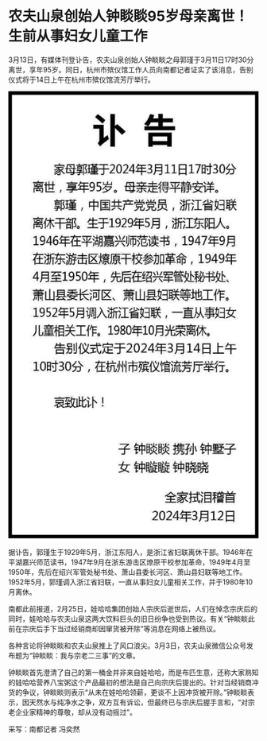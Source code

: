# 农夫山泉创始人钟睒睒95岁母亲离世！生前从事妇女儿童工作

3月13日，有媒体刊登讣告，农夫山泉创始人钟睒睒之母郭瑾于3月11日17时30分离世，享年95岁。同日，杭州市殡仪馆工作人员向南都记者证实了该消息，告别仪式将于14日上午在杭州市殡仪馆流芳厅举行。

![9e739e7d84c5aa4ebe2ef24ec43602f9.jpg](https://raw.githubusercontent.com/qqhsx/qqnews_image/main/2024/03/13/农夫山泉创始人钟睒睒95岁母亲离世！生前从事妇女儿童工作/9e739e7d84c5aa4ebe2ef24ec43602f9.jpg)

据讣告，郭瑾生于1929年5月，浙江东阳人，是浙江省妇联离休干部。1946年在平湖嘉兴师范读书，1947年9月在浙东游击区燎原干校参加革命，1949年4月至1950年，先后在绍兴军管处秘书处、萧山县委长河区、萧山县妇联等地工作。1952年5月，郭瑾调入浙江省妇联，一直从事妇女儿童相关工作，并于1980年10月离休。

南都此前报道，2月25日，娃哈哈集团创始人宗庆后逝世后，人们在悼念宗庆后的同时，娃哈哈与农夫山泉这两大饮料巨头的旧日纷争也受到热议。有关“钟睒睒此前在宗庆后手下当过经销商却因窜货被开除”等消息在网络上被热议。

各种言论将钟睒睒和农夫山泉推上了风口浪尖。3月3日，农夫山泉微信公众号发布题为“钟睒睒：我与宗老二三事”的文章。

钟睒睒首先澄清了自己的第一桶金并非来自娃哈哈，而是布匹生意，还称大家熟知的娃哈哈营养八宝粥这个产品最初的想法是自己向宗庆后提出的。针对当经销商冲货的争议，钟睒睒则表示“从未在娃哈哈领薪，更谈不上因冲货被开除。”钟睒睒表示，因天然水与纯净水之争，双方互有诉讼，但最终已与宗庆后握手言和，“对宗老企业家精神的尊敬，却从没有动摇过”。

采写：南都记者 冯奕然

